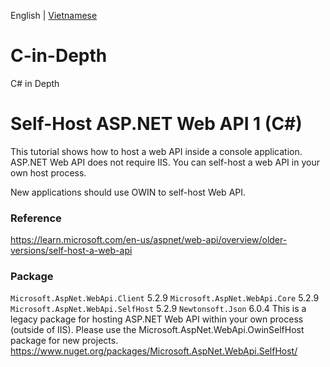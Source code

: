 English | [Vietnamese](./README_vi_VN.md)

# C-in-Depth
C# in Depth

# Self-Host ASP.NET Web API 1 (C#)

This tutorial shows how to host a web API inside a console application. ASP.NET Web API does not require IIS. You can self-host a web API in your own host process.

New applications should use OWIN to self-host Web API.

### Reference
https://learn.microsoft.com/en-us/aspnet/web-api/overview/older-versions/self-host-a-web-api

### Package
`Microsoft.AspNet.WebApi.Client` 5.2.9
`Microsoft.AspNet.WebApi.Core` 5.2.9
`Microsoft.AspNet.WebApi.SelfHost` 5.2.9
`Newtonsoft.Json` 6.0.4
This is a legacy package for hosting ASP.NET Web API within your own process (outside of IIS). Please use the Microsoft.AspNet.WebApi.OwinSelfHost package for new projects.
https://www.nuget.org/packages/Microsoft.AspNet.WebApi.SelfHost/